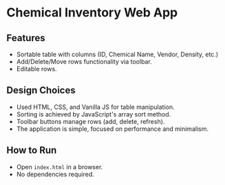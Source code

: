 # Chemical Inventory Web App

## Features
- Sortable table with columns (ID, Chemical Name, Vendor, Density, etc.)
- Add/Delete/Move rows functionality via toolbar.
- Editable rows.

## Design Choices
- Used HTML, CSS, and Vanilla JS for table manipulation.
- Sorting is achieved by JavaScript's array sort method.
- Toolbar buttons manage rows (add, delete, refresh).
- The application is simple, focused on performance and minimalism.

## How to Run
- Open `index.html` in a browser.
- No dependencies required.
